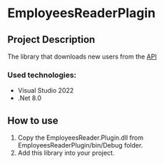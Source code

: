 # EmployeesReaderPlagin

## Project Description
The library that downloads new users from the [API](https://dummyjson.com/users)

### Used technologies:
- Visual Studio 2022
- .Net 8.0


## How to use 

1) Copy the EmployeesReader.Plugin.dll from EmployeesReaderPlugin/bin/Debug folder.
2) Add this library into your project.
